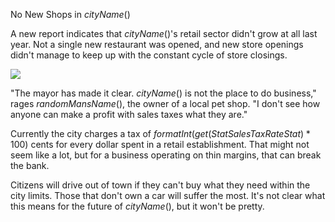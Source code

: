 No New Shops in $cityName()$

A new report indicates that $cityName()$'s retail sector didn't grow at all last year. Not a single new restaurant was opened, and new store openings didn't manage to keep up with the constant cycle of store closings.

![](Chart::StatNumRetailBiz)

"The mayor has made it clear. $cityName()$ is not the place to do business," rages $randomMansName()$, the owner of a local pet shop. "I don't see how anyone can make a profit with sales taxes what they are."

Currently the city charges a tax of $formatInt(get(StatSalesTaxRateStat)*100)$ cents for every dollar spent in a retail establishment. That might not seem like a lot, but for a business operating on thin margins, that can break the bank.

Citizens will drive out of town if they can't buy what they need within the city limits. Those that don't own a car will suffer the most. It's not clear what this means for the future of $cityName()$, but it won't be pretty.

